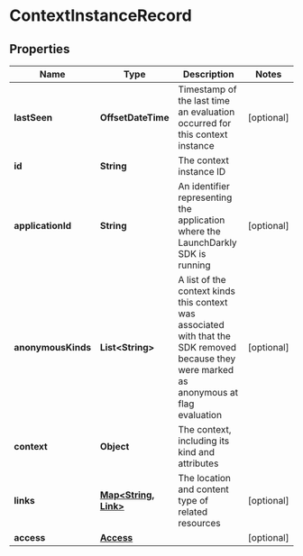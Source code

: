 

# ContextInstanceRecord


## Properties

| Name | Type | Description | Notes |
|------------ | ------------- | ------------- | -------------|
|**lastSeen** | **OffsetDateTime** | Timestamp of the last time an evaluation occurred for this context instance |  [optional] |
|**id** | **String** | The context instance ID |  |
|**applicationId** | **String** | An identifier representing the application where the LaunchDarkly SDK is running |  [optional] |
|**anonymousKinds** | **List&lt;String&gt;** | A list of the context kinds this context was associated with that the SDK removed because they were marked as anonymous at flag evaluation |  [optional] |
|**context** | **Object** | The context, including its kind and attributes |  |
|**links** | [**Map&lt;String, Link&gt;**](Link.md) | The location and content type of related resources |  [optional] |
|**access** | [**Access**](Access.md) |  |  [optional] |



